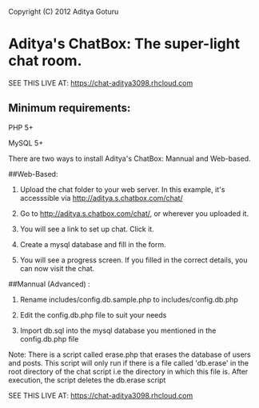 Copyright (C) 2012 Aditya Goturu
# Aditya's ChatBox: The super-light chat room.
SEE THIS LIVE AT: https://chat-aditya3098.rhcloud.com

## Minimum requirements:
PHP 5+

MySQL 5+

There are two ways to install Aditya's ChatBox: Mannual and Web-based.

##Web-Based:
1) Upload the chat folder to your web server. In this example, it's accesssible via http://aditya.s.chatbox.com/chat/

2) Go to http://aditya.s.chatbox.com/chat/, or wherever you uploaded it.

3) You will see a link to set up chat. Click it.

4) Create a mysql database and fill in the form.

5) You will see a progress screen. If you filled in the correct details, you can now visit the chat.

##Mannual (Advanced) :
1) Rename includes/config.db.sample.php to includes/config.db.php

2) Edit the config.db.php file to suit your needs

3) Import db.sql into the mysql database you mentioned in the config.db.php file

Note: There is a script called erase.php that erases the database of users and posts. This script will only run if there is a file called 'db.erase' in the root directory of the chat script i.e the directory in which this file is. After execution, the script deletes the db.erase script


SEE THIS LIVE AT: https://chat-aditya3098.rhcloud.com
